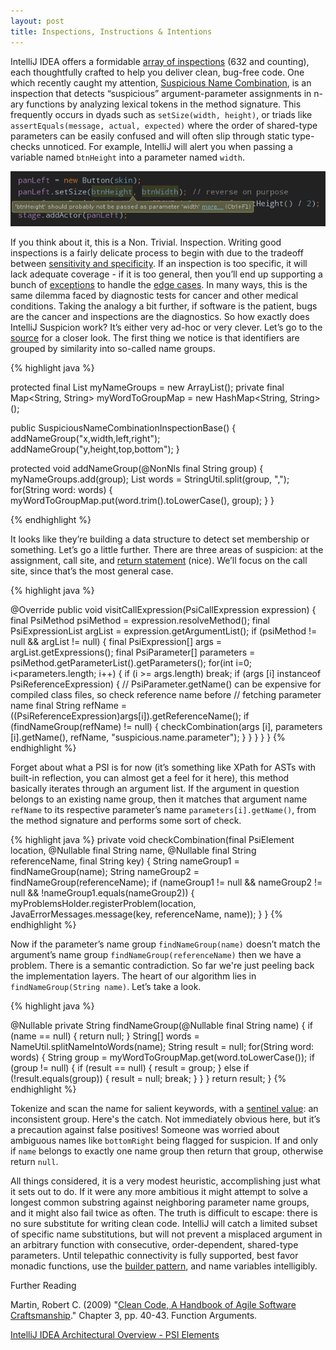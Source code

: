 ```yaml
---
layout: post
title: Inspections, Instructions & Intentions 
---
```


IntelliJ IDEA offers a formidable [array of inspections](http://www.jetbrains.com/idea/documentation/inspections.jsp) (632 and counting), each thoughtfully crafted to help you deliver clean, bug-free code. One which recently caught my attention, [Suspicious Name Combination](http://www.jetbrains.com/idea/documentation/inspections/SuspiciousNameCombination.html), is an inspection that detects “suspicious” argument-parameter assignments in n-ary functions by analyzing lexical tokens in the method signature. This frequently occurs in dyads such as ```setSize(width, height)```, or triads like ```assertEquals(message, actual, expected)``` where the order of shared-type parameters can be easily confused and will often slip through static type-checks unnoticed. For example, IntelliJ will alert you when passing a variable named ```btnHeight``` into a parameter named ```width```.

![Wow. How smart. Such insight.](/images/suspiciousNameCombination.jpg)

If you think about it, this is a Non. Trivial. Inspection. Writing good inspections is a fairly delicate process to begin with due to the tradeoff between [sensitivity and specificity](http://en.wikipedia.org/wiki/Sensitivity_and_specificity). If an inspection is too specific, it will lack adequate coverage - if it is too general, then you’ll end up supporting a bunch of [exceptions](http://youtrack.jetbrains.com/issue/IDEA-117814) to handle the [edge cases](http://youtrack.jetbrains.com/issue/IDEA-72145). In many ways, this is the same dilemma faced by diagnostic tests for cancer and other medical conditions. Taking the analogy a bit further, if software is the patient, bugs are the cancer and inspections are the diagnostics. So how exactly does IntelliJ Suspicion work? It’s either very ad-hoc or very clever. Let’s go to the [source](http://git.jetbrains.org/?p=idea/community.git;a=blob_plain;f=java/java-analysis-impl/src/com/intellij/codeInspection/suspiciousNameCombination/SuspiciousNameCombinationInspectionBase.java;h=e12f10cdbc53198f6e6c44da096aae78dcbe89c8;hb=15777aa6ca7cbe239dec62d255b9735a44ef25a3) for a closer look. The first thing we notice is that identifiers are grouped by similarity into so-called name groups.

{% highlight java %}

 protected final List<String> myNameGroups = new ArrayList<String>();
 private final Map<String, String> myWordToGroupMap = new HashMap<String, String>();

 public SuspiciousNameCombinationInspectionBase() {
    addNameGroup("x,width,left,right");
    addNameGroup("y,height,top,bottom");
  }

 protected void addNameGroup(@NonNls final String group) {
    myNameGroups.add(group);
    List<String> words = StringUtil.split(group, ",");
    for(String word: words) {
      myWordToGroupMap.put(word.trim().toLowerCase(), group);
    }
  }

{% endhighlight %}

It looks like they’re building a data structure to detect set membership or something. Let’s go a little further. There are three areas of suspicion: at the assignment, call site, and [return statement](http://devnet.jetbrains.com/message/5228648#5228648) (nice). We’ll focus on the call site, since that’s the most general case.

{% highlight java %}

@Override public void visitCallExpression(PsiCallExpression expression) {
      final PsiMethod psiMethod = expression.resolveMethod();
      final PsiExpressionList argList = expression.getArgumentList();
      if (psiMethod != null && argList != null) {
        final PsiExpression[] args = argList.getExpressions();
        final PsiParameter[] parameters = psiMethod.getParameterList().getParameters();
        for(int i=0; i<parameters.length; i++) {
          if (i >= args.length) break;
          if (args [i] instanceof PsiReferenceExpression) {
            // PsiParameter.getName() can be expensive for compiled class files, so check reference name before
            // fetching parameter name
            final String refName = ((PsiReferenceExpression)args[i]).getReferenceName();
            if (findNameGroup(refName) != null) {
              checkCombination(args [i], parameters [i].getName(), refName, "suspicious.name.parameter");
            }
          }
        }
      }
    }
{% endhighlight %}

Forget about what a PSI is for now (it’s something like XPath for ASTs with built-in reflection, you can almost get a feel for it here), this method basically iterates through an argument list. If the argument in question belongs to an existing name group, then it matches that argument name ```refName``` to its respective parameter’s name ```parameters[i].getName()```, from the method signature and performs some sort of check.

{% highlight java %}
private void checkCombination(final PsiElement location,
                                  @Nullable final String name,
                                  @Nullable final String referenceName,
                                  final String key) {
      String nameGroup1 = findNameGroup(name);
      String nameGroup2 = findNameGroup(referenceName);
      if (nameGroup1 != null && nameGroup2 != null && !nameGroup1.equals(nameGroup2)) {
        myProblemsHolder.registerProblem(location, JavaErrorMessages.message(key, referenceName, name));
      }
    }
{% endhighlight %}

Now if the parameter’s name group ```findNameGroup(name)``` doesn’t match the argument’s name group ```findNameGroup(referenceName)``` then we have a problem. There is a semantic contradiction. So far we're just peeling back the implementation layers. The heart of our algorithm lies in ```findNameGroup(String name)```. Let’s take a look.

{% highlight java %}

@Nullable private String findNameGroup(@Nullable final String name) {
      if (name == null) {
        return null;
      }
      String[] words = NameUtil.splitNameIntoWords(name);
      String result = null;
      for(String word: words) {
        String group = myWordToGroupMap.get(word.toLowerCase());
        if (group != null) {
          if (result == null) {
            result = group;
          }
          else if (!result.equals(group)) {
            result = null;
            break;
          }
        }
      }
      return result;
    }
{% endhighlight %}

Tokenize and scan the name for salient keywords, with a [sentinel value](http://en.wikipedia.org/wiki/Sentinel_value): an inconsistent group. Here's the catch. Not immediately obvious here, but it’s a precaution against false positives! Someone was worried about ambiguous names like ```bottomRight``` being flagged for suspicion. If and only if ```name``` belongs to exactly one name group then return that group, otherwise return ```null```.

All things considered, it is a very modest heuristic, accomplishing just what it sets out to do. If it were any more ambitious it might attempt to solve a longest common substring against neighboring parameter name groups, and it might also fail twice as often. The truth is difficult to escape: there is no sure substitute for writing clean code. IntelliJ will catch a limited subset of specific name substitutions, but will not prevent a misplaced argument in an arbitrary function with consecutive, order-dependent, shared-type parameters. Until telepathic connectivity is fully supported, best favor monadic functions, use the [builder pattern](http://en.wikipedia.org/wiki/Builder_pattern), and name variables intelligibly.

Further Reading

Martin, Robert C. (2009) "[Clean Code, A Handbook of Agile Software Craftsmanship](http://www.amazon.com/Clean-Code-Handbook-Software-Craftsmanship/dp/0132350882)." Chapter 3, pp. 40-43. Function Arguments.

[IntelliJ IDEA Architectural Overview - PSI Elements](http://confluence.jetbrains.com/display/IDEADEV/IntelliJ+IDEA+Architectural+Overview#IntelliJIDEAArchitecturalOverview-PsiElements)
